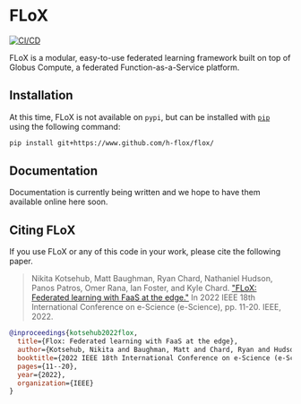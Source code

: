 # FLoX

[![CI/CD](https://github.com/h-flox/flox/actions/workflows/ci.yaml/badge.svg?branch=flight-refactor)](https://github.com/h-flox/flox/actions/workflows/ci.yaml)

FLoX is a modular, easy-to-use federated learning framework built on top of Globus Compute, 
a federated Function-as-a-Service platform.

## Installation
At this time, FLoX is not available on `pypi`, but can be installed with [`pip`](https://pip.pypa.io/en/stable) 
using the following command:
```bash
pip install git+https://www.github.com/h-flox/flox/
```

## Documentation
Documentation is currently being written and we hope to have them available online here soon.

## Citing FLoX
If you use FLoX or any of this code in your work, please cite the following paper.
> Nikita Kotsehub, Matt Baughman, Ryan Chard, Nathaniel Hudson, Panos Patros, Omer Rana, 
> Ian Foster, and Kyle Chard. 
> ["FLoX: Federated learning with FaaS at the edge."](https://ieeexplore.ieee.org/document/9973578) 
> In 2022 IEEE 18th International Conference on e-Science (e-Science), pp. 11-20. IEEE, 2022.

```bibtex
@inproceedings{kotsehub2022flox,
  title={Flox: Federated learning with FaaS at the edge},
  author={Kotsehub, Nikita and Baughman, Matt and Chard, Ryan and Hudson, Nathaniel and Patros, Panos and Rana, Omer and Foster, Ian and Chard, Kyle},
  booktitle={2022 IEEE 18th International Conference on e-Science (e-Science)},
  pages={11--20},
  year={2022},
  organization={IEEE}
}
```
